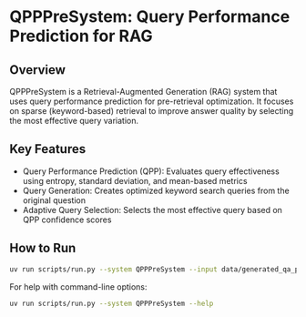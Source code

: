 # QPPPreSystem: Query Performance Prediction for RAG
## Overview
QPPPreSystem is a Retrieval-Augmented Generation (RAG) system that uses query performance prediction for pre-retrieval optimization. It focuses on sparse (keyword-based) retrieval to improve answer quality by selecting the most effective query variation.

## Key Features
- Query Performance Prediction (QPP): Evaluates query effectiveness using entropy, standard deviation, and mean-based metrics
- Query Generation: Creates optimized keyword search queries from the original question
- Adaptive Query Selection: Selects the most effective query based on QPP confidence scores

## How to Run

```bash
uv run scripts/run.py --system QPPPreSystem --input data/generated_qa_pairs/datamorgana_dataset_20250414_181830.n2.tsv
```

For help with command-line options:

```bash
uv run scripts/run.py --system QPPPreSystem --help
```